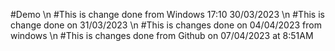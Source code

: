 #Demo \n
#This is change done from Windows 17:10 30/03/2023 \n
#This is change done on 31/03/2023 \n
#This is changes done on 04/04/2023 from windows \n
#This is changes done from Github on 07/04/2023 at 8:51AM
